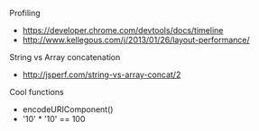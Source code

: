 Profiling

- https://developer.chrome.com/devtools/docs/timeline
- http://www.kellegous.com/j/2013/01/26/layout-performance/

String vs Array concatenation

- http://jsperf.com/string-vs-array-concat/2

Cool functions

- encodeURIComponent()
- '10' * '10' == 100
